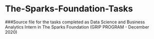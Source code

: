 # The-Sparks-Foundation-Tasks

###Source file for the tasks completed as Data Science and Business Analytics Intern in The Sparks Foundation (GRIP PROGRAM - December 2020)
